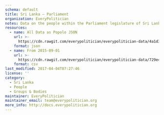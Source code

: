 ```yaml
---
schema: default
title: Sri Lanka — Parliament
organization: EveryPolitician
notes: Data on the people within the Parliament legislature of Sri Lanka.
resources:
  - name: All Data as Popolo JSON
    url: >-
      https://cdn.rawgit.com/everypolitician/everypolitician-data/4a1d34a8dc7eda574b8439927bb8bf9dfde0fdc9/data/Sri_Lanka/Parliament/ep-popolo-v1.0.json
    format: json
  - name: From 2015-09-01
    url: >-
      https://cdn.rawgit.com/everypolitician/everypolitician-data/729e4cc5191a2ce5722c66a2f5d8459644418290/data/Sri_Lanka/Parliament/term-15.csv
    format: csv
last_modified: 2017-04-04T07:27:46
license: ''
category:
  - Sri Lanka
  - People
  - Groups & Bodies
maintainer: EveryPolitician
maintainer_email: team@everypolitician.org
more_info: http://docs.everypolitician.org
---
```

